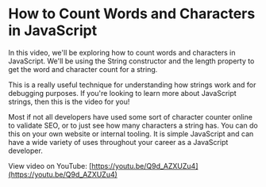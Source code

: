 # How to Count Words and Characters in JavaScript

In this video, we'll be exploring how to count words and characters in JavaScript. We'll be using the String constructor and the length property to get the word and character count for a string.

This is a really useful technique for understanding how strings work and for debugging purposes. If you're looking to learn more about JavaScript strings, then this is the video for you!

Most if not all developers have used some sort of character counter online to validate SEO, or to just see how many characters a string has. You can do this on your own website or internal tooling. It is simple JavaScript and can have a wide variety of uses throughout your career as a JavaScript developer.

View video on YouTube: [https://youtu.be/Q9d_AZXUZu4](https://youtu.be/Q9d_AZXUZu4)